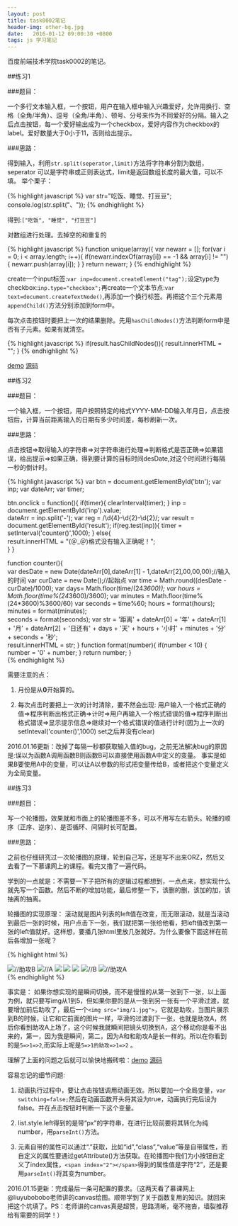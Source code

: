 ```yaml
---
layout: post
title: task0002笔记
header-img: other-bg.jpg
date:   2016-01-12 09:00:30 +0800
tags: js 学习笔记 
---
```



百度前端技术学院task0002的笔记。

##练习1

###题目：

一个多行文本输入框，一个按钮，用户在输入框中输入兴趣爱好，允许用换行、空格（全角/半角）、逗号（全角/半角）、顿号、分号来作为不同爱好的分隔。输入之后点击按钮，每一个爱好输出成为一个checkbox，爱好内容作为checkbox的label。爱好数量大于0小于11，否则给出提示。

###思路：

得到输入，利用`str.split(seperator,limit)`方法将字符串分割为数组，seperator 可以是字符串或正则表达式，limit是返回数组长度的最大值，可以不填。
举个栗子：

{% highlight javascript %}
var str="吃饭、睡觉、打豆豆";
console.log(str.split("、"));
{% endhighlight %}

得到:`["吃饭", "睡觉", "打豆豆"]`

对数组进行处理。去掉空的和重复的

{% highlight javascript %}
function unique(array){
  var newarr = [];
  for(var i = 0; i < array.length; i++){
    if(newarr.indexOf(array[i]) == -1 && array[i] != ""){
    newarr.push(array[i]);
    }
  }
  return newarr;
}
{% endhighlight %}

create一个input标签:`var inp=document.createElement("tag");`设定type为checkbox:`inp.type="checkbox";`再create一个文本节点:`var text=document.createTextNode()`,再添加一个换行标签。再把这个三个元素用`appendChild()`方法分别添加到form中。

每次点击按钮时要把上一次的结果删除。先用`hasChildNodes()`方法判断form中是否有子元素。如果有就清空。

{% highlight javascript %}
if(result.hasChildNodes()){
  result.innerHTML = "";
}
{% endhighlight %}

[demo](http://cheqianxiao.github.io/IFE/task0002/task0002_1.html)   [源码](https://github.com/cheqianxiao/IFE/blob/master/task0002/task0002_1.html)

##练习2

###题目：

一个输入框，一个按钮，用户按照特定的格式YYYY-MM-DD输入年月日，点击按钮后，计算当前距离输入的日期有多少时间差，每秒刷新一次。

###思路：

点击按钮=>取得输入的字符串=>对字符串进行处理=>判断格式是否正确=>如果错误，给出提示=>如果正确，得到要计算的目标时间desDate,对这个时间进行每隔一秒的倒计时。

{% highlight javascript %}
var btn = document.getElementById('btn');
var inp;
var dateArr;
var timer; 

btn.onclick = function(){ 
  if(timer){
    clearInterval(timer);
  }
  inp = document.getElementById('inp').value;            
  dateArr = inp.split('-');
  var reg = /\d{4}-\d{2}-\d{2}/;
  var result = document.getElementById('result');
  if(reg.test(inp)){
    timer = setInterval('counter()',1000);
  } 
  else{           
    result.innerHTML = "(＠_＠)格式没有输入正确呢！";           
  }
}

function counter(){            
  var desDate = new Date(dateArr[0],dateArr[1] - 1,dateArr[2],00,00,00);//输入的时间
  var curDate = new Date();//起始点
  var time = Math.round((desDate - curDate)/1000);
  var days= Math.floor(time/(24*3600));
  var hours = Math.floor(time%(24*3600)/3600);
  var minutes = Math.floor(time%(24*3600)%3600/60)
  var seconds = time%60;
  hours = format(hours);        
  minutes = format(minutes);  
  seconds = format(seconds);
  var str = '距离' + dateArr[0] + '年' + dateArr[1] + '月' + dateArr[2] + '日还有' + days + '天' +
             hours + '小时' + minutes + '分' + seconds + '秒';          
  result.innerHTML = str;
}
function format(number){
  if(number < 10) {
    number = '0' + number;
  }
  return number;
}        
{% endhighlight %}

需要注意的点：

1. 月份是从**0**开始算的。

2. 每次点击时要把上一次的计时清除，要不然会出现: 用户输入一个格式正确的值=>程序判断出格式正确=>计时=>用户再输入一个格式错误的值=>程序判断出格式错误=>显示提示信息=>继续对一个格式错误的值进行计时(因为上一次的setInteval('counter()',1000) set之后并没有clear)

2016.01.16更新：改掉了每隔一秒都获取输入值的bug，之前无法解决bug的原因是:误以为函数A调用函数B则函数B可以直接使用函数A中定义的变量。
事实是如果B要使用A中的变量，可以让A以参数的形式把变量传给B，或者把这个变量定义为全局变量。

##练习3

###题目：

写一个轮播图，效果就和市面上的轮播图差不多，可以不用写左右箭头。轮播的顺序（正序、逆序）、是否循环、间隔时长可配置。

###思路：

之前也仔细研究过一次轮播图的原理，轮到自己写，还是写不出来ORZ，然后又去看了一下慕课网上的课程。看完又撸了一遍代码。

学到的一点就是：不需要一下子把所有的逻辑过程都想到，一点点来，想实现什么就先写一个函数。然后不断的增加功能，最后修整一下，该删的删，该加的加，该抽离的抽离。

轮播图的实现原理： 滚动就是图片列表的left值在改变，而无限滚动，就是当滚动到最后一张的时候，用户点击下一张，我们就把第一张给他看，把left值改到第一张的left值就好。这样想，要播几张html里放几张就好。为什么要像下面这样在前后各增加一张呢？

{% highlight html %}
<div class="list" id="list" style="left: -600px">
  <img src="img/5.jpg">//助攻B
  <img src="img/1.jpg">//A
  <img src="img/2.jpg">
  <img src="img/3.jpg">
  <img src="img/4.jpg">
  <img src="img/5.jpg">//B
  <img src="img/1.jpg">//助攻A
</div>
{% endhighlight %}

事实是：
如果你想实现的是瞬间切换，而不是慢慢的从第一张到下一张，以上面为例，就只要写img从1到5，但如果你要的是从一张到另一张有一个平滑过渡，就要增加前后助攻了，最后一个`<img src="img/1.jpg">`，它就是助攻，当图片展示到B的时候，让它和它前面的图片一样，平滑的过渡到下一张，也就是助攻A，然后你看到助攻A上场了，这个时候我就瞬间把镜头切换到A，这个移动你是看不出来的，第一，因为我是瞬间，第二，因为A和和助攻A是长一样的。所以在你看到的是`5=>1=>2`,而实际上呢是`5=>1的助攻=>1=>2`	。

理解了上面的问题之后就可以愉快地搬砖啦：[demo](http://cheqianxiao.github.io/IFE/task0002/task0002_3.html)    [源码](https://github.com/cheqianxiao/IFE/blob/master/task0002/task0002_3.html)

容易忘记的细节问题: 

1. 动画执行过程中，要让点击按钮调用动画无效。所以要加一个全局变量，`var switching=false;`然后在动画函数开头将其设为true，动画执行完后设为false。并在点击按钮时判断一下这个变量。

2. list.style.left得到的是带“px”的字符串，在进行比较前要将其转化为纯number，用`parseInt()`方法。

3. 元素自带的属性可以通过“.”获取，比如“id”,“class”,“value”等是自带属性，而自定义的属性要通过getAttribute()方法获取。在轮播图中我们为小按钮自定义了index属性，`<span index="2"></span>`得到的属性值是字符“2”，还是要用`parseInt()`将其变为number。

2016.01.15更新：完成最后一条可配置的要求。（这两天看了慕课网上@liuyubobobo老师讲的canvas绘图。顺带学到了关于函数复用的知识。就回来把这个坑填了。PS：老师讲的canvas真是超赞，思路清晰，毫不拖沓，墙裂推荐给有需要的同学！）






